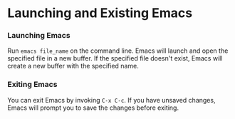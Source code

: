 # Launching and Existing Emacs

### Launching Emacs

Run `emacs file_name` on the command line. Emacs will launch and open the specified file in a new buffer. If the specified file doesn't exist, Emacs will create a new buffer with the specified name.

### Exiting Emacs

You can exit Emacs by invoking `C-x C-c`. If you have unsaved changes, Emacs will prompt you to save the changes before exiting.
